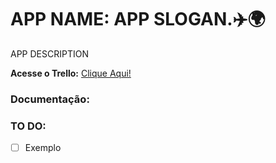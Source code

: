 
<!-- 
<div align="center">
    <img src="docs/assets/logo/logo.png" width="800px"</img> 
</div> 
-->

# APP NAME: APP SLOGAN.✈️🌍

APP DESCRIPTION


**Acesse o Trello:**  [Clique Aqui!](https://trello.com/)

### Documentação:


### TO DO:
- [ ] Exemplo
